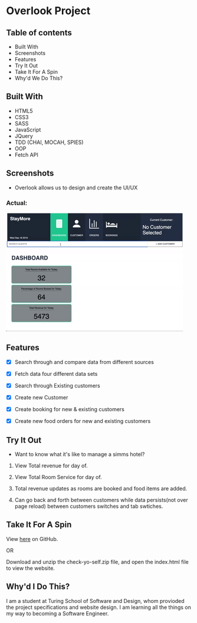 # Overlook Project

## Table of contents
* Built With 
* Screenshots
* Features
* Try It Out
* Take It For A Spin
* Why'd We Do This?


## Built With

- HTML5
- CSS3
- SASS
- JavaScript
- JQuery
- TDD (CHAI, MOCAH, SPIES)
- OOP
- Fetch API

## Screenshots

- Overlook allows us to design and create the UI/UX
  
### Actual:
  <img src="./src/images/OverLookWalkThrough.gif" alt="GIF app run throuugh">

## Features

- [x] Search through and compare data from different sources
- [x] Fetch data four different data sets
- [x] Search through Existing customers
- [x] Create new Customer
- [x] Create booking for new & existing customers
- [x] Create new food orders for new and existing customers


## Try It Out

- Want to know what it's like to manage a simms hotel?

1. View Total revenue for day of.

2. View Total Room Service for day of.

3. Total revenue updates as rooms are booked and food items are added.

4. Can go back and forth between customers while data persists(not over page reload) between customers switches and tab swtiches.

## Take It For A Spin

View <a href=https://matthewdshepherd.github.io/check-yo-self/>here</a> on GitHub.

OR 

Download and unzip the check-yo-self.zip file, and open the index.html file to view the website.

## Why'd I Do This?

I am a student at Turing School of Software and Design, whom provioded the project specifications and website design. I am learning all the things on my way to becoming a Software Engineer.
